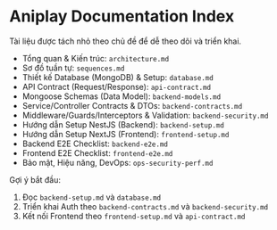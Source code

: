 # Aniplay Documentation Index

Tài liệu được tách nhỏ theo chủ đề để dễ theo dõi và triển khai.

- Tổng quan & Kiến trúc: `architecture.md`
- Sơ đồ tuần tự: `sequences.md`
- Thiết kế Database (MongoDB) & Setup: `database.md`
- API Contract (Request/Response): `api-contract.md`
- Mongoose Schemas (Data Model): `backend-models.md`
- Service/Controller Contracts & DTOs: `backend-contracts.md`
- Middleware/Guards/Interceptors & Validation: `backend-security.md`
- Hướng dẫn Setup NestJS (Backend): `backend-setup.md`
- Hướng dẫn Setup NextJS (Frontend): `frontend-setup.md`
- Backend E2E Checklist: `backend-e2e.md`
- Frontend E2E Checklist: `frontend-e2e.md`
- Bảo mật, Hiệu năng, DevOps: `ops-security-perf.md`

Gợi ý bắt đầu:
1) Đọc `backend-setup.md` và `database.md`
2) Triển khai Auth theo `backend-contracts.md` và `backend-security.md`
3) Kết nối Frontend theo `frontend-setup.md` và `api-contract.md`


